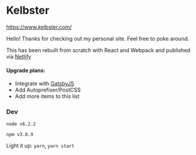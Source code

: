 # Kelbster

https://www.kelbster.com/

Hello! Thanks for checking out my personal site. Feel free to poke around.

This has been rebuilt from scratch with React and Webpack and published via [Netlify](https://www.netlify.com/)

#### Upgrade plans:

- Integrate with [GatsbyJS](https://www.gatsbyjs.org/)
- Add Autoprefixer/PostCSS
- Add more items to this list

### Dev
`node v6.2.2`

`npm v3.8.9`

Light it up: `yarn`, `yarn start`
